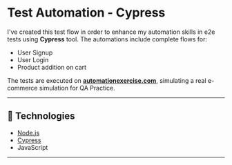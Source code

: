 # Test Automation - Cypress

I've created this test flow in order to enhance my automation skills in e2e tests using **Cypress** tool.
The automations include complete flows for:

- User Signup
- User Login
- Product addition on cart

The tests are executed on **[automationexercise.com](https://automationexercise.com)**, simulating a real e-commerce simulation for QA Practice.

---

## 🧰 Technologies

- [Node.js](https://nodejs.org/)
- [Cypress](https://www.cypress.io/)
- JavaScript

---
